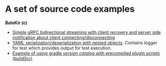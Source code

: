 # A set of source code examples
__BaloKir (c)__

* [Simple gRPC bidirectional streaming with client recovery
and server side notification about client connecting/disconnecting](grpc-simple-streaming)
* [YAML serialization/deserialization with nested objects](yaml-with-nested-objects).
Contains logger for test which provides output for test execution.
* [Example of using gradle *version catalog* with precompiled plugin scripts (buildSrc)](gradle-libs-versions-toml)
